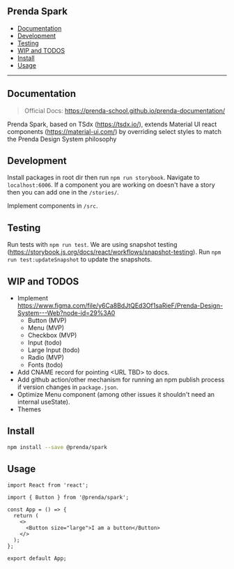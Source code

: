 ## Prenda Spark

- [Documentation](#documentation)
- [Development](#development)
- [Testing](#testing)
- [WIP and TODOS](#wip-and-todos)
- [Install](#install)
- [Usage](#usage)

---

## Documentation

> Official Docs: https://prenda-school.github.io/prenda-documentation/

Prenda Spark, based on TSdx (https://tsdx.io/), extends Material UI react components (https://material-ui.com/) by overriding select styles to match the Prenda Design System philosophy

## Development

Install packages in root dir then run `npm run storybook`. Navigate to `localhost:6006`. If a component you are working on doesn't have a story then you can add one in the `/stories/`.

Implement components in `/src`.

## Testing

Run tests with `npm run test`. We are using snapshot testing (https://storybook.js.org/docs/react/workflows/snapshot-testing). Run `npm run test:updateSnapshot` to update the snapshots.

## WIP and TODOS

- Implement https://www.figma.com/file/y6Ca8BdJtQEd3Of1saRieF/Prenda-Design-System---Web?node-id=29%3A0
  - Button (MVP)
  - Menu (MVP)
  - Checkbox (MVP)
  - Input (todo)
  - Large Input (todo)
  - Radio (MVP)
  - Fonts (todo)
- Add CNAME record for pointing \<URL TBD> to docs.
- Add github action/other mechanism for running an npm publish process if version changes in `package.json`.
- Optimize Menu component (among other issues it shouldn't need an internal useState).
- Themes

## Install

```bash
npm install --save @prenda/spark
```

## Usage

```tsx
import React from 'react';

import { Button } from '@prenda/spark';

const App = () => {
  return (
    <>
      <Button size="large">I am a button</Button>
    </>
  );
};

export default App;
```
